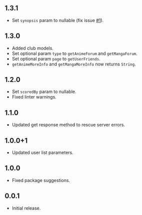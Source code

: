 ## 1.3.1

* Set `synopsis` param to nullable (fix issue [#1](https://github.com/javoeria/jikan-dart/issues/1)).

## 1.3.0

* Added club models.
* Set optional param `type` to `getAnimeForum` and `getMangaForum`.
* Set optional param `page` to `getUserFriends`.
* `getAnimeMoreInfo` and `getMangaMoreInfo` now returns `String`.

## 1.2.0

* Set `scoredBy` param to nullable.
* Fixed linter warnings.

## 1.1.0

* Updated get response method to rescue server errors.

## 1.0.0+1

* Updated user list parameters.

## 1.0.0

* Fixed package suggestions.

## 0.0.1

* Initial release.
